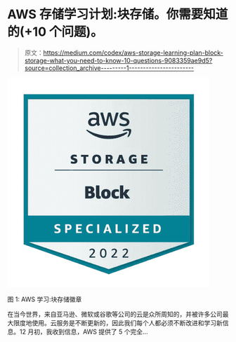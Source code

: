 # AWS 存储学习计划:块存储。你需要知道的(+10 个问题)。

> 原文：<https://medium.com/codex/aws-storage-learning-plan-block-storage-what-you-need-to-know-10-questions-9083359ae9d5?source=collection_archive---------1----------------------->

![](img/965ef10b16a7592b019a124f0fde2c43.png)

图 1: AWS 学习:块存储徽章

在当今世界，来自亚马逊、微软或谷歌等公司的云是众所周知的，并被许多公司最大限度地使用。云服务是不断更新的，因此我们每个人都必须不断改进和学习新信息。12 月初，我收到信息，AWS 提供了 5 个完全…